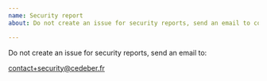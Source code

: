 ```yaml
---
name: Security report
about: Do not create an issue for security reports, send an email to contact+security@cedeber.fr

---
```


Do not create an issue for security reports, send an email to:

contact+security@cedeber.fr
